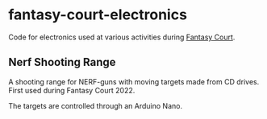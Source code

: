 # fantasy-court-electronics
 Code for electronics used at various activities during [Fantasy Court](https://www.fantasycourt.nl/).
 
 ## Nerf Shooting Range
 A shooting range for NERF-guns with moving targets made from CD drives. First used during Fantasy Court 2022.
 
 The targets are controlled through an Arduino Nano.

